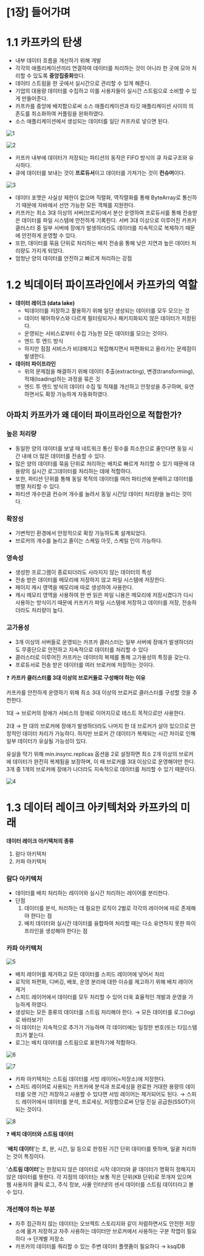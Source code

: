 # [1장] 들어가며

# 1.1 카프카의 탄생

- 내부 데이터 흐름을 개선하기 위해 개발
- 각각의 애플리케이션끼리 연결하여 데이터를 처리하는 것이 아니라 한 곳에 모아 처리할 수 있도록 **중앙집중화**했다.
- 데이터 스트림을 한 곳에서 실시간으로 관리할 수 있게 해준다.
- 기업의 대용량 데이터를 수집하고 이를 사용자들이 실시간 스트림으로 소비할 수 있게 만들어준다.
- 카프카를 중앙에 배치함으로써 소스 애플리케이션과 타깃 애플리케이션 사이의 의존도를 최소화하여 커플링을 완화하였다.
- 소스 애플리케이션에서 생성되는 데이터를 일단 카프카로 넣으면 된다.

![1](https://s3.us-west-2.amazonaws.com/secure.notion-static.com/c7590300-ece9-4ce6-93c5-16bd38edb029/Untitled.png?X-Amz-Algorithm=AWS4-HMAC-SHA256&X-Amz-Credential=AKIAT73L2G45O3KS52Y5%2F20210718%2Fus-west-2%2Fs3%2Faws4_request&X-Amz-Date=20210718T104405Z&X-Amz-Expires=86400&X-Amz-Signature=ba853ba304a71812b2e2961845a1390d7ff0a58cb759d62b01e6a1900bba29b0&X-Amz-SignedHeaders=host&response-content-disposition=filename%20%3D%22Untitled.png%22)

![2](https://s3.us-west-2.amazonaws.com/secure.notion-static.com/370ee9de-5b72-422b-8b17-0fee0b9172a8/Untitled.png?X-Amz-Algorithm=AWS4-HMAC-SHA256&X-Amz-Credential=AKIAT73L2G45O3KS52Y5%2F20210718%2Fus-west-2%2Fs3%2Faws4_request&X-Amz-Date=20210718T104412Z&X-Amz-Expires=86400&X-Amz-Signature=4a5297e5dbc483a24221e26e5555c41765064a7cad518ddcc1263a37e0c83447&X-Amz-SignedHeaders=host&response-content-disposition=filename%20%3D%22Untitled.png%22)

- 카프카 내부에 데이터가 저장되는 파티션의 동작은 FIFO 방식의 큐 자료구조와 유사하다.
- 큐에 데이터를 보내는 것이 **프로듀서**이고 데이터를 가져가는 것이 **컨슈머**이다.

![3](https://s3.us-west-2.amazonaws.com/secure.notion-static.com/6a3ad690-03f3-46f5-98d6-6a1ead2c4ace/Untitled.png?X-Amz-Algorithm=AWS4-HMAC-SHA256&X-Amz-Credential=AKIAT73L2G45O3KS52Y5%2F20210718%2Fus-west-2%2Fs3%2Faws4_request&X-Amz-Date=20210718T104419Z&X-Amz-Expires=86400&X-Amz-Signature=274700979ceffdef65e32434a66ee0bebc4f32a9153b3acdb1fe28be4e51f780&X-Amz-SignedHeaders=host&response-content-disposition=filename%20%3D%22Untitled.png%22)

- 데이터 포맷은 사실상 제한이 없으며 직렬화, 역직렬화를 통해 ByteArray로 통신하기 때문에 자바에서 선언 가능한 모든 객체를 지원한다.
- 카프카는 최소 3대 이상의 서버(브로커)에서 분산 운영하여 프로듀서를 통해 전송받은 데이터를 파일 시스템에 안전하게 기록한다. 서버 3대 이상으로 이루어진 카프카 클러스터 중 일부 서버에 장애가 발생하더라도 데이터를 지속적으로 복제하기 때문에 안전하게 운영할 수 있다.
- 또한, 데이터를 묶음 단위로 처리하는 배치 전송을 통해 낮은 지연과 높은 데이터 처리량도 가지게 되었다.
- 엄청난 양의 데이터를 안전하고 빠르게 처리하는 강점

# 1.2 빅데이터 파이프라인에서 카프카의 역할

- **데이터 레이크 (data lake)**
    - 빅데이터를 저장하고 활용하기 위해 일단 생성되는 데이터를 모두 모으는 것
    - 데이터 웨어하우스와 다르게 필터링되거나 패키지화되지 않은 데이터가 저장된다.
    - 운영되는 서비스로부터 수집 가능한 모든 데이터를 모으는 것이다.
    - 엔드 투 엔드 방식
    - 하지만 점점 서비스가 비대해지고 복잡해지면서 파편화되고 올라가는 문제점이 발생한다.
- **데이터 파이프라인**
    - 위의 문제점을 해결하기 위해 데이터 추출(extracting), 변경(transforming), 적재(loading)하는 과정을 묶은 것
    - 엔드 투 앤드 방식의 데이터 수집 및 적재를 개선하고 안정성을 추구하며, 유연하면서도 확장 가능하게 자동화하였다.

## 아파치 카프카가 왜 데이터 파이프라인으로 적합한가?

### 높은 처리량

- 동일한 양의 데이터를 보낼 때 네트워크 통신 횟수를 최소한으로 줄인다면 동일 시간 내에 더 많은 데이터를 전송할 수 있다.
- 많은 양의 데이터를 묶음 단위로 처리하는 배치로 빠르게 처리할 수 있기 때문에 대용량의 실시간 로그데이터를 처리하는 데에 적합하다.
- 또한, 파티션 단위를 통해 동일 목적의 데이터를 여러 파티션에 분배하고 데이터를 병렬 처리할 수 있다.
- 파티션 개수만큼 컨슈머 개수를 늘려서 동일 시간당 데이터 처리량을 늘리는 것이다.

### 확장성

- 가변적인 환경에서 안정적으로 확장 가능하도록 설계되었다.
- 브로커의 개수를 늘리고 줄이는 스케일 아웃, 스케일 인이 가능하다.

### 영속성

- 생성한 프로그램이 종료되더라도 사라지지 않는 데이터의 특성
- 전송 받은 데이터를 메모리에 저장하지 않고 파일 시스템에 저장한다.
- 페이지 캐시 영역을 메모리에 따로 생성하여 사용한다.
- 캐시 메모리 영역을 사용하여 한 번 읽은 파일 니용은 메모리에 저장시켰다가 다시 사용하는 방식이기 때문에 카프카가 파일 시스템에 저장하고 데이터를 저장, 전송하더라도 처리량이 높다.

### 고가용성

- 3개 이상의 서버들로 운영되는 카프카 클러스터는 일부 서버에 장애가 발생하더라도 무중단으로 안전하고 지속적으로 데이터를 처리할 수 있다
- 클러스터로 이루어진 카프카는 데이터의 복제를 통해 고가용성의 특징을 갖는다.
- 프로듀서로 전송 받은 데이터를 여러 브로커에 저장하는 것이다.

❓ **카프카 클러스터를 3대 이상의 브로커들로 구성해야 하는 이유**

카프카를 안전하게 운영하기 위해 최소 3대 이상의 브로커로 클러스터를 구성할 것을 추천한다. 

1대 → 브로커의 장애가 서비스의 장애로 이어지므로 테스트 목적으로만 사용한다.

2대 → 한 대의 브로커에 장애가 발생하더라도 나머지 한 대 브로커가 살아 있으므로 안정적인 데이터 처리가 가능하다. 하지만 브로커 간 데이터가 복제되는 시간 차이로 인해 일부 데이터가 유실될 가능성이 있다. 

유실을 막기 위해 min.insync.replicas 옵션을 2로 설정하면 최소 2개 이상의 브로커에 데이터가 완전히 복제됨을 보장하며, 이 때 브로커를 3대 이상으로 운영해야만 한다. 3개 중 1개의 브로커에 장애가 나더라도 지속적으로 데이터를 처리할 수 있기 때문이다. 

![4](https://s3.us-west-2.amazonaws.com/secure.notion-static.com/cc21ea8b-a82b-4884-9450-d06bf96dc0b7/Untitled.png?X-Amz-Algorithm=AWS4-HMAC-SHA256&X-Amz-Credential=AKIAT73L2G45O3KS52Y5%2F20210718%2Fus-west-2%2Fs3%2Faws4_request&X-Amz-Date=20210718T104427Z&X-Amz-Expires=86400&X-Amz-Signature=57f761adde9c61bf1f3b207cd2be599ab2199d8fef2a55635322fe100737f18c&X-Amz-SignedHeaders=host&response-content-disposition=filename%20%3D%22Untitled.png%22)

# 1.3 데이터 레이크 아키텍처와 카프카의 미래

**데이터 레이크 아키텍처의 종류**

1. 람다 아키텍처
2. 카파 아키텍처

### 람다 아키텍처

- 데이터를 배치 처리하는 레이어와 실시간 처리하는 레이어를 분리한다.
- 단점
    1. 데이터를 분석, 처리하는 데 필요한 로직이 2벌로 각각의 레이어에 따로 존재해야 한다는 점
    2. 배치 데이터와 실시간 데이터를 융합하여 처리할 때는 다소 유연하지 못한 파이프라인을 생성해야 한다는 점

### 카파 아키텍처

![5](https://s3.us-west-2.amazonaws.com/secure.notion-static.com/d92c5232-949d-490c-9f4c-0784fd529518/Untitled.png?X-Amz-Algorithm=AWS4-HMAC-SHA256&X-Amz-Credential=AKIAT73L2G45O3KS52Y5%2F20210718%2Fus-west-2%2Fs3%2Faws4_request&X-Amz-Date=20210718T104432Z&X-Amz-Expires=86400&X-Amz-Signature=19d84c188320677234ea7daadd1d4add44407218ac9f6c2b7a5a501112d7a42e&X-Amz-SignedHeaders=host&response-content-disposition=filename%20%3D%22Untitled.png%22)

- 배치 레이어를 제거하고 모든 데이터를 스피드 레이어에 넣어서 처리
- 로직의 파편화, 디버깅, 배포, 운영 분리에 대한 이슈를 제고하기 위해 배치 레이어 제거
- 스피드 레이어에서 데이터를 모두 처리할 수 있어 더욱 효율적인 개발과 운영을 가능하게 하였다.
- 생성되는 모든 종류의 데이터를 스트림 처리해야 한다. → 모든 데이터를 로그(log)로 바라보기!
- 이 데이터는 지속적으로 추가가 가능하며 각 데이터에는 일정한 번호(또는 타임스탬프)가 붙는다.
- 로그는 배치 데이터를 스트림으로 표현하기에 적합하다.

![6](https://s3.us-west-2.amazonaws.com/secure.notion-static.com/54ba29f2-ea3a-4b18-82ac-6e66223f78cb/Untitled.png?X-Amz-Algorithm=AWS4-HMAC-SHA256&X-Amz-Credential=AKIAT73L2G45O3KS52Y5%2F20210718%2Fus-west-2%2Fs3%2Faws4_request&X-Amz-Date=20210718T104441Z&X-Amz-Expires=86400&X-Amz-Signature=5209587a44c9378afd680947971a14a3d1d830d5698accd172a1e3be5698c368&X-Amz-SignedHeaders=host&response-content-disposition=filename%20%3D%22Untitled.png%22)

![7](https://s3.us-west-2.amazonaws.com/secure.notion-static.com/518bed6e-1c61-4f9c-8664-3c65c6bdd860/Untitled.png?X-Amz-Algorithm=AWS4-HMAC-SHA256&X-Amz-Credential=AKIAT73L2G45O3KS52Y5%2F20210718%2Fus-west-2%2Fs3%2Faws4_request&X-Amz-Date=20210718T104445Z&X-Amz-Expires=86400&X-Amz-Signature=89a9c509a0ffbae9e08b060be7b828ee57b379c5c7b808409c70d295b65d53a6&X-Amz-SignedHeaders=host&response-content-disposition=filename%20%3D%22Untitled.png%22)

- 카파 아키텍처는 스트림 데이터를 서빙 레이어(=저장소)에 저장한다.
- 스피드 레이어로 사용되는 카프카에 분석과 프로세싱을 완료한 거대한 용량의 데이터를 오랜 기간 저장하고 사용할 수 있다면 서빙 레이어는 제거되어도 된다. → 스피드 레이어에서 데이터를 분석, 프로세싱, 저장함으로써 단일 진실 공급원(SSOT)이 되는 것이다.

![8](https://s3.us-west-2.amazonaws.com/secure.notion-static.com/703aaf48-d6ff-4fac-85f8-7c5a909e64f0/Untitled.png?X-Amz-Algorithm=AWS4-HMAC-SHA256&X-Amz-Credential=AKIAT73L2G45O3KS52Y5%2F20210718%2Fus-west-2%2Fs3%2Faws4_request&X-Amz-Date=20210718T104450Z&X-Amz-Expires=86400&X-Amz-Signature=e6bafa03b955603a9848e88ac1c9104928eb8592d851047ad0ab7aa95bce28d4&X-Amz-SignedHeaders=host&response-content-disposition=filename%20%3D%22Untitled.png%22)

❓ **배치 데이터와 스트림 데이터**

'**배치 데이터**'는 초, 분, 시간, 일 등으로 한정된 기간 단위 데이터를 뜻하며,  일괄 처리하는 것이 특징이다. 

'**스트림 데이터**'는 한정되지 않은 데이터로 시작 데이터와 끝 데이터가 명확히 정해지지 않은 데이터를 뜻한다. 각 지점의 데이터는 보통 작은 단위(KB 단위)로 쪼개져 있으며 웹 사용자의 클릭 로그, 주식 정보, 사물 인터넷의 센서 데이터를 스트림 데이터라고 볼 수 있다.

### 개선해야 하는 부분

- 자주 접근하지 않는 데이터는 오브젝트 스토리지와 같이 저렴하면서도 안전한 저장소에 옮겨 저장하고 자주 사용하는 데이터만 브로커에서 사용하는 구분 작엽이 필요하다 → 단계별 저장소
- 카프카의 데이터를 쿼리할 수 있는 주변 데이터 플랫폼이 필요하다 → ksqlDB